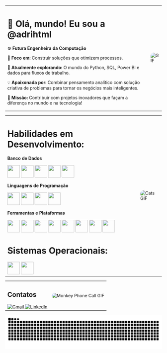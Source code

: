 <table>
  <tr>
    <td>
      <h1>👋 Olá, mundo! Eu sou a @adrihtml</h1>
      <p>⚙️ <strong>Futura Engenheira da Computação</strong></p>
      <p>🎯 <strong>Foco em:</strong> Construir soluções que otimizem processos.</p>
      <p>🚀 <strong>Atualmente explorando:</strong> O mundo do Python, SQL, Power BI e dados para fluxos de trabalho.</p>
      <p>💡 <strong>Apaixonada por:</strong> Combinar pensamento analítico com solução criativa de problemas para tornar os negócios mais inteligentes.</p>
      <p>🌟 <strong>Missão:</strong> Contribuir com projetos inovadores que façam a diferença no mundo e na tecnologia!</p>
    </td>
    <td>
      <img src="https://github.com/user-attachments/assets/2add1604-a313-458d-aec7-ce0e5f82208c" alt="GIF" style="width: 600px; border-radius: 10px;" />
    </td>
  </tr>
</table>

<table>
  <tr>
       <td>
      <h1>Habilidades em Desenvolvimento:</h1>

  <p><strong>Banco de Dados</strong></p>
      <img src="https://cdn.jsdelivr.net/gh/devicons/devicon@latest/icons/azuresqldatabase/azuresqldatabase-original.svg" loading="lazy" width="40" height="40"/>
      <img src="https://cdn.jsdelivr.net/gh/devicons/devicon@latest/icons/microsoftsqlserver/microsoftsqlserver-original.svg" loading="lazy" width="40" height="40"/>
      <img src="https://cdn.jsdelivr.net/gh/devicons/devicon@latest/icons/mysql/mysql-original.svg" loading="lazy" width="40" height="40"/>
      <img src="https://cdn.jsdelivr.net/gh/devicons/devicon@latest/icons/mongodb/mongodb-original.svg" loading="lazy" width="40" height="40"/>
      <img src="https://github.com/user-attachments/assets/ea6d5c7c-a7ab-4b08-ae23-23fa2f82e562" loading="lazy" width="40" height="40"/>


  <p><strong>Linguagens de Programação</strong></p>
      <img src="https://cdn.jsdelivr.net/gh/devicons/devicon@latest/icons/python/python-original.svg" loading="lazy" width="40" height="40"/>
      <img src="https://cdn.jsdelivr.net/gh/devicons/devicon@latest/icons/java/java-original.svg" loading="lazy" width="40" height="40"/>
      <img src="https://cdn.jsdelivr.net/gh/devicons/devicon@latest/icons/html5/html5-original.svg" loading="lazy" width="40" height="40"/>
      <img src="https://cdn.jsdelivr.net/gh/devicons/devicon@latest/icons/nodejs/nodejs-original.svg" loading="lazy" width="40" height="40"/>

  <p><strong>Ferramentas e Plataformas</strong></p>
      <img src="https://cdn.jsdelivr.net/gh/devicons/devicon@latest/icons/amazonwebservices/amazonwebservices-plain-wordmark.svg" loading="lazy" width="40" height="40"/>
      <img src="https://cdn.jsdelivr.net/gh/devicons/devicon@latest/icons/openapi/openapi-original.svg" loading="lazy" width="40" height="40"/>
      <img src="https://cdn.jsdelivr.net/gh/devicons/devicon@latest/icons/azuresqldatabase/azuresqldatabase-original.svg" loading="lazy" width="40" height="40"/> 
      <img src="https://cdn.jsdelivr.net/gh/devicons/devicon@latest/icons/visualstudio/visualstudio-original.svg" loading="lazy" width="40" height="40"/>
      <img src="https://cdn.jsdelivr.net/gh/devicons/devicon@latest/icons/powershell/powershell-original.svg" loading="lazy" width="40" height="40"/>
      <img src="https://github.com/user-attachments/assets/9d940c36-633b-4146-895d-7386d11a95a9" loading="lazy" width="40" height="40"/>
      <img src="https://cdn.jsdelivr.net/gh/devicons/devicon@latest/icons/googlecloud/googlecloud-original.svg" loading="lazy" width="40" height="40"/>
      <img src="https://github.com/user-attachments/assets/a6c1cd6d-335e-48e0-9ee1-6ad73b3d9699" loading="lazy" width="40" height="40"/>

  <h1>Sistemas Operacionais:</h1>
      <img src="https://cdn.jsdelivr.net/gh/devicons/devicon@latest/icons/windows11/windows11-original.svg" loading="lazy" width="40" height="40"/>
      <img src="https://cdn.jsdelivr.net/gh/devicons/devicon@latest/icons/linux/linux-original.svg" loading="lazy" width="40" height="40"/>
    </td>
  <td>
  <img src="https://github.com/user-attachments/assets/949b99ef-1cd3-4c77-af1f-dd4f81434fbf" alt="Cats GIF" style="width: 300px; border-radius: 10px;" />
    </td>
  </tr>
</table>

<table>
  <tr>
    <td>
      <h2> Contatos</h2>
      <div>           
        <a href="mailto:adri.bill.cam@gmail.com" target="_blank">
          <img loading="lazy" src="https://img.shields.io/badge/Gmail-D14836?style=for-the-badge&logo=gmail&logoColor=white" alt="Gmail"/>
        </a>
        <a href="https://www.linkedin.com/in/adriana-bill-campe%C3%A3o-engenheira-da-computa%C3%A7%C3%A3o/" target="_blank">
          <img loading="lazy" src="https://img.shields.io/badge/-LinkedIn-%230077B5?style=for-the-badge&logo=linkedin&logoColor=white" alt="LinkedIn"/>
        </a>
      </div>
    </td>
  <td>
  <img src="https://github.com/user-attachments/assets/3c8b3cd1-c100-424a-adf5-4cfcf6937ff6" alt="Monkey Phone Call GIF" style="width: 300px; border-radius: 10px;" />
    </td>
  </tr>
</table>

<picture align="center">
  <source media="(prefers-color-scheme: dark)" srcset="https://raw.githubusercontent.com/adrihtml/adrihtml/output/github-contribution-grid-snake-dark.svg">
  <source media="(prefers-color-scheme: light)" srcset="https://raw.githubusercontent.com/adrihtml/adrihtml/output/github-contribution-grid-snake-dark.svg">
  <img align="center" alt="github contribution grid snake animation" src="https://raw.githubusercontent.com/adrihtml/adrihtml/output/github-contribution-grid-snake.svg">
</picture>


                   
          
